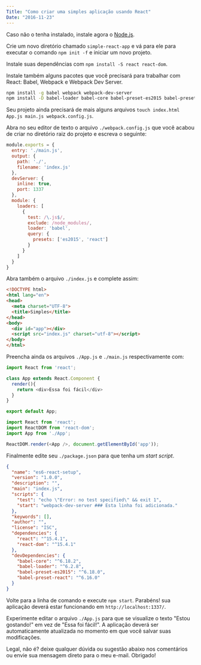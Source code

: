 ```yaml
---
Title: "Como criar uma simples aplicação usando React"
Date: "2016-11-23"
---
```


Caso não o tenha instalado, instale agora o [Node.js](https://nodejs.org/en/).

Crie um novo diretório chamado ```simple-react-app``` e vá para ele para executar o comando ```npm init -f``` e iniciar um novo projeto.

Instale suas dependências com ```npm install -S react react-dom```.

Instale também alguns pacotes que você precisará para trabalhar com React: Babel, Webpack e Webpack Dev Server.

```bash
npm install -g babel webpack webpack-dev-server
npm install -D babel-loader babel-core babel-preset-es2015 babel-preset-react
```

Seu projeto ainda precisará de mais alguns arquivos ```touch index.html App.js main.js webpack.config.js```.

Abra no seu editor de texto o arquivo ```./webpack.config.js``` que você acabou de criar no diretório raiz do projeto e escreva o seguinte:

```javascript
module.exports = {
  entry: './main.js',
  output: {
    path: './',
    filename: 'index.js'
  },
  devServer: {
    inline: true,
    port: 1337
  },
  module: {
    loaders: [
      {
        test: /\.js$/,
        exclude: /node_modules/,
        loader: 'babel',
        query: {
          presets: ['es2015', 'react']
        }
      }
    ]
  }
}
```

Abra também o arquivo ```./index.js``` e complete assim:

```html
<!DOCTYPE html>
<html lang="en">
<head>
  <meta charset="UTF-8">
  <title>Simples</title>
</head>
<body>
  <div id="app"></div>
  <script src="index.js" charset="utf-8"></script>
</body>
</html>
```

Preencha ainda os arquivos ```./App.js``` e ```./main.js``` respectivamente com:

```js
import React from 'react';

class App extends React.Component {
  render(){
    return <div>Essa foi fácil</div>
  }
}

export default App;
```

```js
import React from 'react';
import ReactDOM from 'react-dom';
import App from './App';

ReactDOM.render(<App />, document.getElementById('app'));
```

Finalmente edite seu ```./package.json``` para que tenha um _start script_.

```json
{
  "name": "es6-react-setup",
  "version": "1.0.0",
  "description": "",
  "main": "index.js",
  "scripts": {
    "test": "echo \"Error: no test specified\" && exit 1",
    "start": "webpack-dev-server ### Esta linha foi adicionada."
  },
  "keywords": [],
  "author": "",
  "license": "ISC",
  "dependencies": {
    "react": "^15.4.1",
    "react-dom": "^15.4.1"
  },
  "devDependencies": {
    "babel-core": "^6.18.2",
    "babel-loader": "^6.2.8",
    "babel-preset-es2015": "^6.18.0",
    "babel-preset-react": "^6.16.0"
  }
}
```

Volte para a linha de comando e execute `npm start`. Parabéns! sua aplicação deverá estar funcionando em `http://localhost:1337/`.

Experimente editar o arquivo `./App.js` para que se visualize o texto "Estou gostando!" em vez de "Essa foi fácil!". A aplicação deverá ser automaticamente atualizada no momento em que você salvar suas modificações.

Legal, não é? deixe qualquer dúvida ou sugestão abaixo nos comentários ou envie sua mensagem direto para o meu e-mail. Obrigado!
